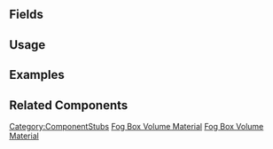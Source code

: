 <languages></languages> <translate>

## Fields

## Usage

## Examples

## Related Components

</translate>

[Category:ComponentStubs](Category:ComponentStubs "wikilink") [Fog Box
Volume Material](Category:Components{{#translation:}} "wikilink") [Fog
Box Volume
Material](Category:Components:Assets:Materials:Volume{{#translation:}} "wikilink")
